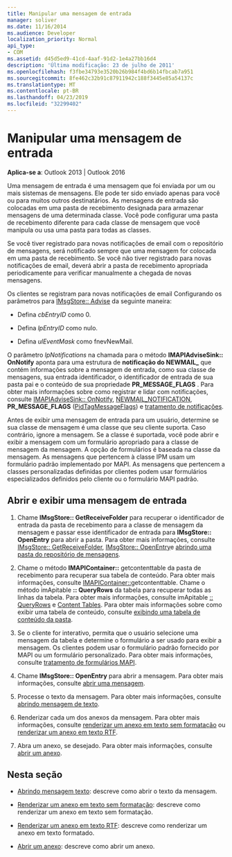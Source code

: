```yaml
---
title: Manipular uma mensagem de entrada
manager: soliver
ms.date: 11/16/2014
ms.audience: Developer
localization_priority: Normal
api_type:
- COM
ms.assetid: d45d5ed9-41cd-4aaf-91d2-1e4a27bb16d4
description: 'Última modificação: 23 de julho de 2011'
ms.openlocfilehash: f3fbe34793e3520b26b984f4bd6b14fbcab7a951
ms.sourcegitcommit: 8fe462c32b91c87911942c188f3445e85a54137c
ms.translationtype: MT
ms.contentlocale: pt-BR
ms.lasthandoff: 04/23/2019
ms.locfileid: "32299402"
---
```

# <a name="handling-an-incoming-message"></a>Manipular uma mensagem de entrada

**Aplica-se a**: Outlook 2013 | Outlook 2016 
  
Uma mensagem de entrada é uma mensagem que foi enviada por um ou mais sistemas de mensagens. Ele pode ter sido enviado apenas para você ou para muitos outros destinatários. As mensagens de entrada são colocadas em uma pasta de recebimento designada para armazenar mensagens de uma determinada classe. Você pode configurar uma pasta de recebimento diferente para cada classe de mensagem que você manipula ou usa uma pasta para todas as classes.
  
Se você tiver registrado para novas notificações de email com o repositório de mensagens, será notificado sempre que uma mensagem for colocada em uma pasta de recebimento. Se você não tiver registrado para novas notificações de email, deverá abrir a pasta de recebimento apropriada periodicamente para verificar manualmente a chegada de novas mensagens.
  
Os clientes se registram para novas notificações de email Configurando os parâmetros para [IMsgStore:: Advise](imsgstore-advise.md) da seguinte maneira: 
  
- Defina _cbEntryID_ como 0. 
    
- Defina _lpEntryID_ como nulo. 
    
- Defina _ulEventMask_ como fnevNewMail. 
    
O parâmetro _lpNotifications_ na chamada para o método **IMAPIAdviseSink:: OnNotify** aponta para uma estrutura de **notificação do NEWMAIL\_** que contém informações sobre a mensagem de entrada, como sua classe de mensagens, sua entrada identificador, o identificador de entrada de sua pasta pai e o conteúdo de sua propriedade **PR_MESSAGE_FLAGS** . Para obter mais informações sobre como registrar e lidar com notificações, consulte [IMAPIAdviseSink:: OnNotify](imapiadvisesink-onnotify.md), [NEWMAIL_NOTIFICATION](newmail_notification.md), **PR_MESSAGE_FLAGS** ([PidTagMessageFlags](pidtagmessageflags-canonical-property.md)) e [tratamento de notificações](handling-notifications.md). 
  
Antes de exibir uma mensagem de entrada para um usuário, determine se sua classe de mensagem é uma classe que seu cliente suporta. Caso contrário, ignore a mensagem. Se a classe é suportada, você pode abrir e exibir a mensagem com um formulário apropriado para a classe de mensagem da mensagem. A opção de formulários é baseada na classe da mensagem. As mensagens que pertencem à classe IPM usam um formulário padrão implementado por MAPI. As mensagens que pertencem a classes personalizadas definidas por clientes podem usar formulários especializados definidos pelo cliente ou o formulário MAPI padrão.
  
## <a name="open-and-display-an-incoming-message"></a>Abrir e exibir uma mensagem de entrada
  
1. Chame **IMsgStore:: GetReceiveFolder** para recuperar o identificador de entrada da pasta de recebimento para a classe de mensagem da mensagem e passar esse identificador de entrada para **IMsgStore:: OpenEntry** para abrir a pasta. Para obter mais informações, consulte [IMsgStore:: GetReceiveFolder](imsgstore-getreceivefolder.md), [IMsgStore:: OpenEntry](imsgstore-openentry.md)e [abrindo uma pasta do repositório de mensagens](opening-a-message-store-folder.md).
    
2. Chame o método **IMAPIContainer::** getcontenttable da pasta de recebimento para recuperar sua tabela de conteúdo. Para obter mais informações, consulte [IMAPIContainer::](imapicontainer-getcontentstable.md)getcontenttable. Chame o método imApitable **:: QueryRows** da tabela para recuperar todas as linhas da tabela. Para obter mais informações, consulte imApitable [:: QueryRows](imapitable-queryrows.md) e [Content Tables](contents-tables.md). Para obter mais informações sobre como exibir uma tabela de conteúdo, consulte [exibindo uma tabela de conteúdo da pasta](displaying-a-folder-contents-table.md).
    
3. Se o cliente for interativo, permita que o usuário selecione uma mensagem da tabela e determine o formulário a ser usado para exibir a mensagem. Os clientes podem usar o formulário padrão fornecido por MAPI ou um formulário personalizado. Para obter mais informações, consulte [tratamento de formulários MAPI](handling-mapi-forms.md).
    
4. Chame **IMsgStore:: OpenEntry** para abrir a mensagem. Para obter mais informações, consulte [abrir uma mensagem](opening-a-message.md).
    
5. Processe o texto da mensagem. Para obter mais informações, consulte [abrindo mensagem de texto](opening-message-text.md).
    
6. Renderizar cada um dos anexos da mensagem. Para obter mais informações, consulte [renderizar um anexo em texto sem formatação](rendering-an-attachment-in-plain-text.md) ou [renderizar um anexo em texto RTF](rendering-an-attachment-in-rtf-text.md).
    
7. Abra um anexo, se desejado. Para obter mais informações, consulte [abrir um anexo](opening-an-attachment.md).
    
## <a name="in-this-section"></a>Nesta seção

- [Abrindo mensagem texto](opening-message-text.md): descreve como abrir o texto da mensagem.
    
- [Renderizar um anexo em texto sem formatação](rendering-an-attachment-in-plain-text.md): descreve como renderizar um anexo em texto sem formatação.
    
- [Renderizar um anexo em texto RTF](rendering-an-attachment-in-rtf-text.md): descreve como renderizar um anexo em texto formatado.
    
- [Abrir um anexo](opening-an-attachment.md): descreve como abrir um anexo.
    

